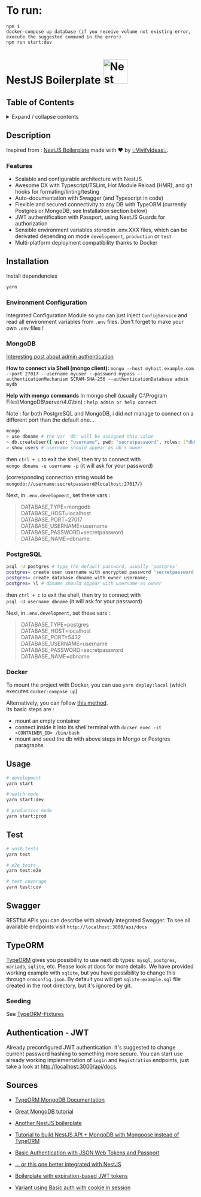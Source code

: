 # To run:
```
npm i
docker-compose up database (if you receive volume not existing error, execute the suggested command in the error)
npm run start:dev
```

<h1>NestJS Boilerplate
  <a
    href="http://nestjs.com/"
    target="blank"
  >
    <img
      src="https://nestjs.com/img/logo_text.svg"
      width="65"
      alt="Nest Logo"
    />
  </a>
</h1>

## Table of Contents

<details>
<summary>Expand / collapse contents</summary>

- [Table of Contents](#table-of-contents)
- [Description](#description)
  - [Features](#features)
- [Installation](#installation)
  - [Environment Configuration](#environment-configuration)
  - [MongoDB](#mongodb)
  - [PostgreSQL](#postgresql)
  - [Docker](#docker)
- [Usage](#usage)
- [Test](#test)
- [Swagger](#swagger)
- [TypeORM](#typeorm)
  - [Seeding](#seeding)
- [Authentication - JWT](#authentication---jwt)
- [Sources](#sources)
  </summary>
  </details>

## Description

Inspired from :
[NestJS Boilerplate](<[https://github.com/nestjs/nest](https://github.com/Vivify-Ideas/nestjs-boilerplate)>) made with ❤️ by [💡VivifyIdeas💡](https://www.vivifyideas.com).

### Features

- Scalable and configurable architecture with NestJS
- Awesome DX with Typescript/TSLint, Hot Module Reload (HMR), and git hooks for formating/linting/testing
- Auto-documentation with Swagger (and Typescript in code)
- Flexible and secured connectivity to any DB with TypeORM (currently Postgres or MongoDB, see Installation section below)
- JWT authentification with Passport, using NestJS Guards for authorization
- Sensible environment variables stored in .env.XXX files, which can be derivated depending on mode `developement`, `production` or `test`
- Multi-platform deployment compatibility thanks to Docker

## Installation

Install dependencies

```bash
yarn
```

### Environment Configuration

Integrated Configuration Module so you can just inject `ConfigService`
and read all environment variables from `.env` files.
Don't forget to make your own `.env` files !

### MongoDB

[Interesting post about admin authentication](https://stackoverflow.com/questions/18216712/cannot-authenticate-into-mongo-auth-fails)

**How to connect via Shell (mongo client):**
`mongo --host myhost.example.com --port 27017 --username myuser --password mypass --authenticationMechanism SCRAM-SHA-256 --authenticationDatabase admin mydb`

**Help with mongo commands**
In mongo shell (usually C:\Program Files\MongoDB\server\4.0\bin) :
`help admin or help connect`

Note : for both PostgreSQL and MongoDB, i did not manage to connect on a different port than the default one...

```sh
mongo
> use dbname # the var 'db' will be assigned this value
> db.createUser({ user: "username", pwd: "secretpassword", roles: ["dbOwner"] })
> show users # username should appear as db's owner
```

then `ctrl + c` to exit the shell, then try to connect with  
`mongo dbname -u username -p` (it will ask for your password)

(corresponding connection string would be `mongodb://username:secretpassword@localhost:27017/`)

Next, in `.env.development`, set these vars :

> DATABASE_TYPE=mongodb  
> DATABASE_HOST=localhost  
> DATABASE_PORT=27017  
> DATABASE_USERNAME=username  
> DATABASE_PASSWORD=secretpassword  
> DATABASE_NAME=dbname

### PostgreSQL

```sh
psql -U postgres # type the default password, usually 'postgres'
postgres= create user username with encrypted password 'secretpassword';
postgres= create database dbname with owner username;
postgres= \l # dbname should appear with username as owner
```

then `ctrl + c` to exit the shell, then try to connect with  
`psql -U username dbname` (it will ask for your password)

Next, in `.env.development`, set these vars :

> DATABASE_TYPE=postgres  
> DATABASE_HOST=localhost  
> DATABASE_PORT=5432  
> DATABASE_USERNAME=username  
> DATABASE_PASSWORD=secretpassword  
> DATABASE_NAME=dbname

### Docker

To mount the project with Docker, you can use `yarn deploy:local` (which executes `docker-compose up`)

Alternatively, you can follow [this method](https://medium.com/@kahana.hagai/docker-compose-with-node-js-and-mongodb-dbdadab5ce0a).  
Its basic steps are :

- mount an empty container
- connect inside it into its shell terminal with `docker exec -it <CONTAINER_ID> /bin/bash`
- mount and seed the db with above steps in Mongo or Postgres paragraphs

## Usage

```bash
# development
yarn start

# watch mode
yarn start:dev

# production mode
yarn start:prod
```

## Test

```bash
# unit tests
yarn test

# e2e tests
yarn test:e2e

# test coverage
yarn test:cov
```

## Swagger

RESTful APIs you can describe with already integrated Swagger.
To see all available endpoints visit `http://localhost:3000/api/docs`

## TypeORM

[TypeORM](http://typeorm.io/) gives you possibility to use next db types:
`mysql`, `postgres`, `mariadb`, `sqlite`, etc. Please look at docs for more details.
We have provided working example with `sqlite`, but you have possibility to change
this through `ormconfig.json`. By default you will get `sqlite-example.sql` file
created in the root directory, but it's ignored by git.

### Seeding

See [TypeORM-Fixtures](https://robinck.github.io/typeorm-fixtures/)

## Authentication - JWT

Already preconfigured JWT authentication.
It's suggested to change current password hashing to something more secure.
You can start use already working implementation of `Login` and `Registration`
endpoints, just take a look at [http://localhost:3000/api/docs](http://localhost:3000/api/docs).

## Sources

- [TypeORM MongoDB Documentation](https://github.com/typeorm/typeorm/blob/master/docs/mongodb.md)

- [Great MongoDB tutorial](https://www.tutorialspoint.com/mongodb/mongodb_quick_guide.htm)

- [Another NestJS boilerplate](https://github.com/unlight/nest-typescript-starter/tree/ad59f3443f347e668f1d6f6c22f78f01bddcfb89)

- [Tutorial to build NestJS API + MongoDB with Mongoose instead of TypeORM](https://scotch.io/tutorials/building-a-modern-app-using-nestjs-mongodb-and-vuejs?utm_source=spotim&utm_medium=spotim_recirculation&spotim_referrer=recirculation&spot_im_comment_id=sp_D7GE1sbz_46694_c_Ta07US)

- [Basic Authentication with JSON Web Tokens and Passport](https://scotch.io/@devGson/api-authentication-with-json-web-tokensjwt-and-passport)
- [... or this one better integrated with NestJS](https://codebrains.io/jwt-auth-with-nestjs-passport-and-express/)

- [Boilerplate with expiration-based JWT tokens](https://github.com/abouroubi/nestjs-auth-jwt)

- [Variant using Basic auth with cookie in session](http://blog.exceptionfound.com/index.php/2018/06/07/nestjs-basic-auth-and-sessions/#Get_Projects_for_Authenticated_User)
